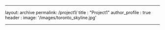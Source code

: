 ___
layout: archive 
permalink: /project1/
title : "Project1"
author_profile : true 
header : 
	image: '/images/toronto_skyline.jpg'
___


